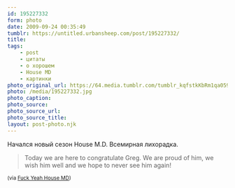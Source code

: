 ```yaml
---
id: 195227332
form: photo
date: 2009-09-24 00:35:49
tumblr: https://untitled.urbansheep.com/post/195227332/
title:
tags:
    - post
    - цитаты
    - о хорошем
    - House MD
    - картинки
photo_original_url: https://64.media.tumblr.com/tumblr_kqfstkKbRm1qa059ao1_540.jpg
photo: /media/195227332.jpg
photo_caption: 
photo_source:
photo_source_url:
photo_source_title:
layout: post-photo.njk
---
```


<p>Начался новый сезон House M.D. Всемирная лихорадка.</p>

<blockquote>Today we are here to congratulate Greg. We are proud of him, we wish him well and we hope to never see him again!</blockquote>

<p><small>(via <a href="http://fuckyeahhousemd.tumblr.com/post/195150454/today-we-are-here-to-congratulate-greg-we-are">Fuck Yeah House MD</a>)</small></p>
